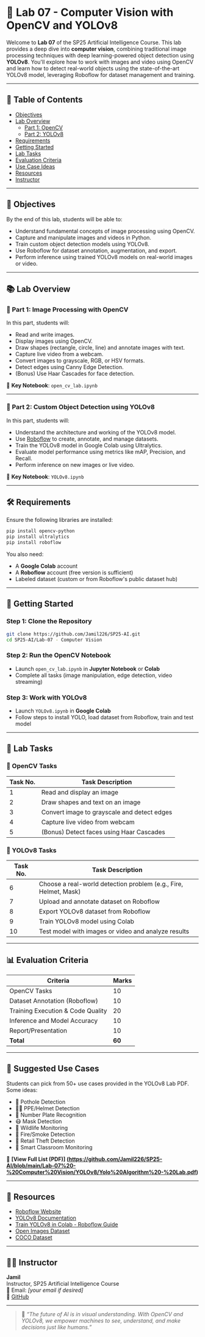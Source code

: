 
# 🧠 Lab 07 - Computer Vision with OpenCV and YOLOv8

Welcome to **Lab 07** of the SP25 Artificial Intelligence Course. This lab provides a deep dive into **computer vision**, combining traditional image processing techniques with deep learning-powered object detection using **YOLOv8**. You'll explore how to work with images and video using OpenCV and learn how to detect real-world objects using the state-of-the-art YOLOv8 model, leveraging Roboflow for dataset management and training.

---

## 🧭 Table of Contents

- [Objectives](#🎯-objectives)
- [Lab Overview](#📚-lab-overview)
  - [Part 1: OpenCV](#🔹-part-1-image-processing-with-opencv)
  - [Part 2: YOLOv8](#🔹-part-2-custom-object-detection-using-yolov8)
- [Requirements](#🛠️-requirements)
- [Getting Started](#🚀-getting-started)
- [Lab Tasks](#🧪-lab-tasks)
- [Evaluation Criteria](#📊-evaluation-criteria)
- [Use Case Ideas](#🧠-suggested-use-cases)
- [Resources](#📎-resources)
- [Instructor](#👨‍🏫-instructor)

---

## 🎯 Objectives

By the end of this lab, students will be able to:

- Understand fundamental concepts of image processing using OpenCV.
- Capture and manipulate images and videos in Python.
- Train custom object detection models using YOLOv8.
- Use Roboflow for dataset annotation, augmentation, and export.
- Perform inference using trained YOLOv8 models on real-world images or video.

---

## 📚 Lab Overview

### 🔹 Part 1: Image Processing with OpenCV

In this part, students will:

- Read and write images.
- Display images using OpenCV.
- Draw shapes (rectangle, circle, line) and annotate images with text.
- Capture live video from a webcam.
- Convert images to grayscale, RGB, or HSV formats.
- Detect edges using Canny Edge Detection.
- (Bonus) Use Haar Cascades for face detection.

📘 **Key Notebook**: `open_cv_lab.ipynb`

---

### 🔹 Part 2: Custom Object Detection using YOLOv8

In this part, students will:

- Understand the architecture and working of the YOLOv8 model.
- Use [Roboflow](https://roboflow.com/) to create, annotate, and manage datasets.
- Train the YOLOv8 model in Google Colab using Ultralytics.
- Evaluate model performance using metrics like mAP, Precision, and Recall.
- Perform inference on new images or live video.

📘 **Key Notebook**: `YOLOv8.ipynb`

---

## 🛠️ Requirements

Ensure the following libraries are installed:

```bash
pip install opencv-python
pip install ultralytics
pip install roboflow
```

You also need:
- A **Google Colab** account
- A **Roboflow** account (free version is sufficient)
- Labeled dataset (custom or from Roboflow's public dataset hub)

---

## 🚀 Getting Started

### Step 1: Clone the Repository

```bash
git clone https://github.com/Jamil226/SP25-AI.git
cd SP25-AI/Lab-07 - Computer Vision
```

### Step 2: Run the OpenCV Notebook
- Launch `open_cv_lab.ipynb` in **Jupyter Notebook** or **Colab**
- Complete all tasks (image manipulation, edge detection, video streaming)

### Step 3: Work with YOLOv8
- Launch `YOLOv8.ipynb` in **Google Colab**
- Follow steps to install YOLO, load dataset from Roboflow, train and test model

---

## 🧪 Lab Tasks

### 🔧 OpenCV Tasks
| Task No. | Task Description |
|----------|------------------|
| 1 | Read and display an image |
| 2 | Draw shapes and text on an image |
| 3 | Convert image to grayscale and detect edges |
| 4 | Capture live video from webcam |
| 5 | (Bonus) Detect faces using Haar Cascades |

### 🤖 YOLOv8 Tasks
| Task No. | Task Description |
|----------|------------------|
| 6 | Choose a real-world detection problem (e.g., Fire, Helmet, Mask) |
| 7 | Upload and annotate dataset on Roboflow |
| 8 | Export YOLOv8 dataset from Roboflow |
| 9 | Train YOLOv8 model using Colab |
| 10 | Test model with images or video and analyze results |

---

## 📊 Evaluation Criteria

| Criteria                          | Marks |
|-----------------------------------|-------|
| OpenCV Tasks                      | 10    |
| Dataset Annotation (Roboflow)     | 10    |
| Training Execution & Code Quality | 20    |
| Inference and Model Accuracy      | 10    |
| Report/Presentation                | 10    |
| **Total**                         | **60**|

---

## 🧠 Suggested Use Cases

Students can pick from 50+ use cases provided in the YOLOv8 Lab PDF. Some ideas:

- 🚧 Pothole Detection
- 🧑‍🏭 PPE/Helmet Detection
- 🚗 Number Plate Recognition
- 😷 Mask Detection
- 🐯 Wildlife Monitoring
- 🚒 Fire/Smoke Detection
- 🛒 Retail Theft Detection
- 🏫 Smart Classroom Monitoring

📄 **[View Full List (PDF)] (https://github.com/Jamil226/SP25-AI/blob/main/Lab-07%20-%20Computer%20Vision/YOLOv8/Yolo%20Algorithm%20-%20Lab.pdf)**

---

## 📎 Resources

- [Roboflow Website](https://roboflow.com/)
- [YOLOv8 Documentation](https://docs.ultralytics.com/)
- [Train YOLOv8 in Colab - Roboflow Guide](https://colab.research.google.com/github/roboflow-ai/notebooks/blob/main/notebooks/train-yolov12-object-detection-model.ipynb?ref=blog.roboflow.com)
- [Open Images Dataset](https://storage.googleapis.com/openimages/web/index.html)
- [COCO Dataset](https://cocodataset.org/#download)

---

## 👨‍🏫 Instructor

**Jamil**  
Instructor, SP25 Artificial Intelligence Course  
📧 Email: *[your email if desired]*  
🔗 [GitHub](https://github.com/Jamil226)

---

> 🧠 *“The future of AI is in visual understanding. With OpenCV and YOLOv8, we empower machines to see, understand, and make decisions just like humans.”*

